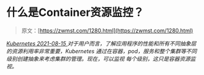 <!--yml
category: 未分类
date: 0001-01-01 00:00:00
--->

# 什么是Container资源监控？

> 原文：[https://zwmst.com/1280.html](https://zwmst.com/1280.html)

   [ *Kubernetes* ](https://zwmst.com/kubernetes)*[ <time datetime="2021-08-15T10:55:55+08:00"> 2021-08-15 </time> ](https://zwmst.com/1280.html)  对于用户而言，了解应用程序的性能和所有不同抽象层的资源利用率非常重要，Kubernetes 通过在容器，pod，服务和整个集群等不同级别创建抽象来考虑集群的管理。现在，可以监视 每个级别，这只是容器资源监视。*